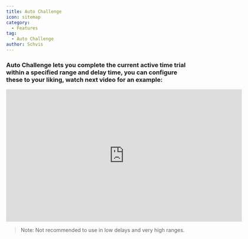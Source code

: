 ```yaml
---
title: Auto Challenge
icon: sitemap
category:
  - Features
tag:
  - Auto Challenge
author: Schvis
---
```


### Auto Challenge lets you complete the current active time trial within a specified range and delay time, you can configure these to your liking, watch next video for an example:

<iframe width="640" height="360" src="https://www.youtube.com/embed/7JNegfQiK2U?list=PL5eI1Tb64p56g27qfYk7VuFTz4FK6YrKa" title="Korepi - Auto Challenge" frameborder="0" allow="accelerometer; autoplay; clipboard-write; encrypted-media; gyroscope; picture-in-picture; web-share" allowfullscreen></iframe>

>Note: Not recommended to use in low delays and very high ranges.